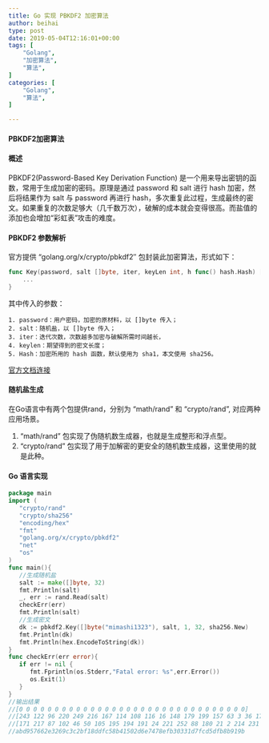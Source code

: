 ```yaml
---
title: Go 实现 PBKDF2 加密算法
author: beihai
type: post
date: 2019-05-04T12:16:01+00:00
tags: [
    "Golang",
    "加密算法",
    "算法",
]
categories: [
    "Golang",
    "算法",
]

---
```

#### PBKDF2加密算法

#### 概述

PBKDF2(Password-Based Key Derivation Function) 是一个用来导出密钥的函数，常用于生成加密的密码。原理是通过 password 和 salt 进行 hash 加密，然后将结果作为 salt 与 password 再进行 hash，多次重复此过程，生成最终的密文。如果重复的次数足够大（几千数万次），破解的成本就会变得很高。而盐值的添加也会增加“彩虹表”攻击的难度。

#### PBKDF2 参数解析

官方提供 <span>&#8220;golang.org/x/crypto/pbkdf2&#8243; 包封装此加密算法</span>，形式如下：

```go
func Key(password, salt []byte, iter, keyLen int, h func() hash.Hash) []byte {
	...
}
```

其中传入的参数：

    1. password：用户密码，加密的原材料，以 []byte 传入；
    2. salt：随机盐，以 []byte 传入；
    3. iter：迭代次数，次数越多加密与破解所需时间越长，
    4. keylen：期望得到的密文长度；
    5. Hash：加密所用的 hash 函数，默认使用为 sha1，本文使用 sha256。

[官方文档连接](https://godoc.org/golang.org/x/crypto/pbkdf2)

#### 随机盐生成

 在Go语言中有两个包提供rand，分别为 &#8220;math/rand&#8221; 和 &#8220;crypto/rand&#8221;,  对应两种应用场景。

1.  “math/rand” 包实现了伪随机数生成器，也就是生成整形和浮点型。
2.  “crypto/rand” 包实现了用于加解密的更安全的随机数生成器，这里使用的就是此种。

#### Go 语言实现

```go
package main
import (
   "crypto/rand"
   "crypto/sha256"
   "encoding/hex"
   "fmt"
   "golang.org/x/crypto/pbkdf2"
   "net"
   "os"
)
func main(){
   //生成随机盐
   salt := make([]byte, 32)
   fmt.Println(salt)
   _, err := rand.Read(salt)
   checkErr(err)
   fmt.Println(salt)
   //生成密文
   dk := pbkdf2.Key([]byte("mimashi1323"), salt, 1, 32, sha256.New)
   fmt.Println(dk)
   fmt.Println(hex.EncodeToString(dk))
}
func checkErr(err error){
   if err != nil {
      fmt.Fprintln(os.Stderr,"Fatal error: %s",err.Error())
      os.Exit(1)
   }
}
//输出结果
//[0 0 0 0 0 0 0 0 0 0 0 0 0 0 0 0 0 0 0 0 0 0 0 0 0 0 0 0 0 0 0 0]
//[243 122 96 220 249 216 167 114 108 116 16 148 179 199 157 63 3 36 174 254 226 28 246 207 110 194 120 34 5 162 175 170]
//[171 217 87 102 46 50 105 195 194 191 24 221 252 88 180 21 2 214 231 71 142 251 48 51 29 127 205 93 251 139 145 155]
//abd957662e3269c3c2bf18ddfc58b41502d6e7478efb30331d7fcd5dfb8b919b
```
